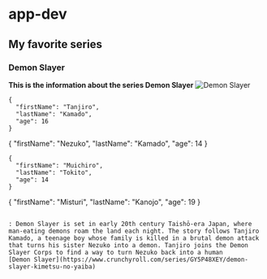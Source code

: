 # app-dev
## My favorite series
### Demon Slayer

**This is the information about the series Demon Slayer**
![Demon Slayer](https://www.crunchyroll.com/series/GY5P48XEY/demon-slayer-kimetsu-no-yaiba)

```
{
  "firstName": "Tanjiro",
  "lastName": "Kamado",
  "age": 16
}
```
{
  "firstName": "Nezuko",
  "lastName": "Kamado",
  "age": 14
}
```
{
  "firstName": "Muichiro",
  "lastName": "Tokito",
  "age": 14
}
```
{
  "firstName": "Misturi",
  "lastName": "Kanojo",
  "age": 19
}
```

: Demon Slayer is set in early 20th century Taishō-era Japan, where man-eating demons roam the land each night. The story follows Tanjiro Kamado, a teenage boy whose family is killed in a brutal demon attack that turns his sister Nezuko into a demon. Tanjiro joins the Demon Slayer Corps to find a way to turn Nezuko back into a human
[Demon Slayer](https://www.crunchyroll.com/series/GY5P48XEY/demon-slayer-kimetsu-no-yaiba)
